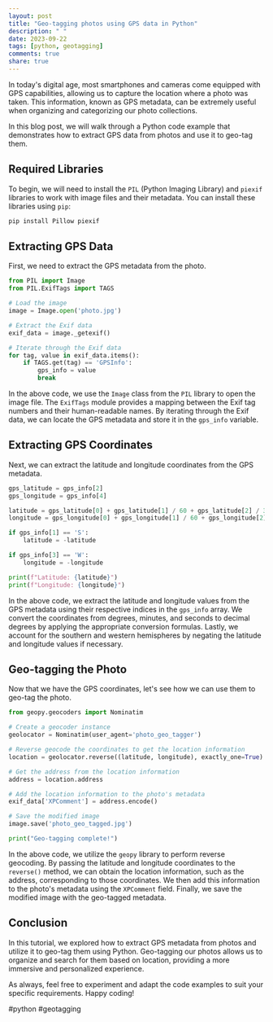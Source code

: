 ```yaml
---
layout: post
title: "Geo-tagging photos using GPS data in Python"
description: " "
date: 2023-09-22
tags: [python, geotagging]
comments: true
share: true
---
```


In today's digital age, most smartphones and cameras come equipped with GPS capabilities, allowing us to capture the location where a photo was taken. This information, known as GPS metadata, can be extremely useful when organizing and categorizing our photo collections. 

In this blog post, we will walk through a Python code example that demonstrates how to extract GPS data from photos and use it to geo-tag them.

## Required Libraries

To begin, we will need to install the `PIL` (Python Imaging Library) and `piexif` libraries to work with image files and their metadata. You can install these libraries using `pip`:

```bash
pip install Pillow piexif
```

## Extracting GPS Data

First, we need to extract the GPS metadata from the photo. 

```python
from PIL import Image
from PIL.ExifTags import TAGS

# Load the image
image = Image.open('photo.jpg')

# Extract the Exif data
exif_data = image._getexif()

# Iterate through the Exif data
for tag, value in exif_data.items():
    if TAGS.get(tag) == 'GPSInfo':
        gps_info = value
        break
```

In the above code, we use the `Image` class from the `PIL` library to open the image file. The `ExifTags` module provides a mapping between the Exif tag numbers and their human-readable names. By iterating through the Exif data, we can locate the GPS metadata and store it in the `gps_info` variable.

## Extracting GPS Coordinates

Next, we can extract the latitude and longitude coordinates from the GPS metadata.

```python
gps_latitude = gps_info[2]
gps_longitude = gps_info[4]

latitude = gps_latitude[0] + gps_latitude[1] / 60 + gps_latitude[2] / 3600
longitude = gps_longitude[0] + gps_longitude[1] / 60 + gps_longitude[2] / 3600

if gps_info[1] == 'S':
    latitude = -latitude

if gps_info[3] == 'W':
    longitude = -longitude

print(f"Latitude: {latitude}")
print(f"Longitude: {longitude}")
```

In the above code, we extract the latitude and longitude values from the GPS metadata using their respective indices in the `gps_info` array. We convert the coordinates from degrees, minutes, and seconds to decimal degrees by applying the appropriate conversion formulas. Lastly, we account for the southern and western hemispheres by negating the latitude and longitude values if necessary.

## Geo-tagging the Photo

Now that we have the GPS coordinates, let's see how we can use them to geo-tag the photo.

```python
from geopy.geocoders import Nominatim

# Create a geocoder instance
geolocator = Nominatim(user_agent='photo_geo_tagger')

# Reverse geocode the coordinates to get the location information
location = geolocator.reverse((latitude, longitude), exactly_one=True)

# Get the address from the location information
address = location.address

# Add the location information to the photo's metadata
exif_data['XPComment'] = address.encode()

# Save the modified image
image.save('photo_geo_tagged.jpg')

print("Geo-tagging complete!")
```

In the above code, we utilize the `geopy` library to perform reverse geocoding. By passing the latitude and longitude coordinates to the `reverse()` method, we can obtain the location information, such as the address, corresponding to those coordinates. We then add this information to the photo's metadata using the `XPComment` field. Finally, we save the modified image with the geo-tagged metadata.

## Conclusion

In this tutorial, we explored how to extract GPS metadata from photos and utilize it to geo-tag them using Python. Geo-tagging our photos allows us to organize and search for them based on location, providing a more immersive and personalized experience.

As always, feel free to experiment and adapt the code examples to suit your specific requirements. Happy coding!

#python #geotagging